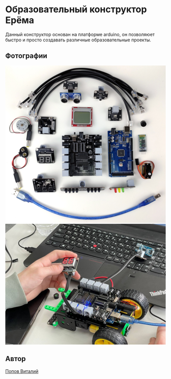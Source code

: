 # Образовательный конструктор Ерёма

Данный конструктор основан на платформе arduino, он позволяюет быстро и просто создавать различные образовательные проекты.

## Фотографии

![картинка](pictures/1.jpg)
![картинка](pictures/2.jpg)

## Автор
[Попов Виталий](https://github.com/Totalexx)
